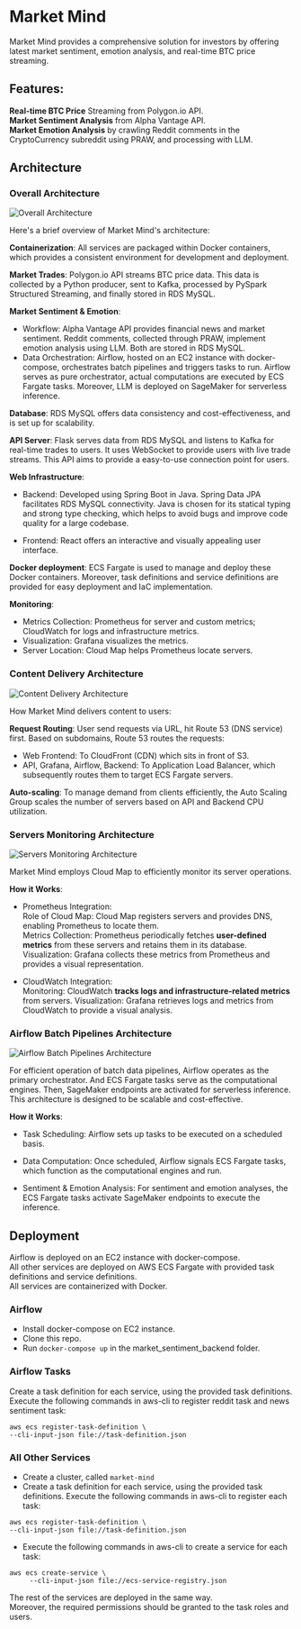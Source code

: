 # Market Mind
Market Mind provides a comprehensive solution for investors by offering latest market sentiment, emotion analysis, and real-time BTC price streaming.

## Features:
**Real-time BTC Price** Streaming from Polygon.io API. \
**Market Sentiment Analysis** from Alpha Vantage API. \
**Market Emotion Analysis** by crawling Reddit comments in the CryptoCurrency subreddit using PRAW, and processing with LLM. 



## Architecture
### Overall Architecture
![Overall Architecture](https://github.com/JulianZhan/market_mind/raw/refactoring/project_architecture/overall_architecture.jpg)

Here's a brief overview of Market Mind's architecture:

**Containerization**: All services are packaged within Docker containers, which provides a consistent environment for development and deployment.

**Market Trades**: Polygon.io API streams BTC price data. This data is collected by a Python producer, sent to Kafka, processed by PySpark Structured Streaming, and finally stored in RDS MySQL.


**Market Sentiment & Emotion**: 
 - Workflow: Alpha Vantage API provides financial news and market sentiment. Reddit comments, collected through PRAW, implement emotion analysis using LLM. Both are stored in RDS MySQL.
 - Data Orchestration: Airflow, hosted on an EC2 instance with docker-compose, orchestrates batch pipelines and triggers tasks to run. Airflow serves as pure orchestrator, actual computations are executed by ECS Fargate tasks. Moreover, LLM is deployed on SageMaker for serverless inference.

**Database**: RDS MySQL offers data consistency and cost-effectiveness, and is set up for scalability.

**API Server**: Flask serves data from RDS MySQL and listens to Kafka for real-time trades to users. It uses WebSocket to provide users with live trade streams. This API aims to provide a easy-to-use connection point for users.


**Web Infrastructure**: 
- Backend: Developed using Spring Boot in Java. Spring Data JPA facilitates RDS MySQL connectivity. Java is chosen for its statical typing and strong type checking, which helps to avoid bugs and improve code quality for a large codebase.

 - Frontend: React offers an interactive and visually appealing user interface.


**Docker deployment**: ECS Fargate is used to manage and deploy these Docker containers. Moreover, task definitions and service definitions are provided for easy deployment and IaC implementation.

**Monitoring**: 
 - Metrics Collection: Prometheus for server and custom metrics; CloudWatch for logs and infrastructure metrics.
 - Visualization: Grafana visualizes the metrics.
 - Server Location: Cloud Map helps Prometheus locate servers.

### Content Delivery Architecture
![Content Delivery Architecture](https://github.com/JulianZhan/market_mind/raw/refactoring/project_architecture/content_delivery_architecture.jpg)

How Market Mind delivers content to users:

**Request Routing**: User send requests via URL, hit Route 53 (DNS service) first. Based on subdomains, Route 53 routes the requests:

 - Web Frontend: To CloudFront (CDN) which sits in front of S3.
 - API, Grafana, Airflow, Backend: To Application Load Balancer, which subsequently routes them to target ECS Fargate servers.

**Auto-scaling**: To manage demand from clients efficiently, the Auto Scaling Group scales the number of servers based on API and Backend CPU utilization.

### Servers Monitoring Architecture
![Servers Monitoring Architecture](https://github.com/JulianZhan/market_mind/raw/refactoring/project_architecture/servers_monitoring_architecture.jpg)

Market Mind employs Cloud Map to efficiently monitor its server operations.

**How it Works**: 

 - Prometheus Integration: \
Role of Cloud Map: Cloud Map registers servers and provides DNS, enabling Prometheus to locate them. \
Metrics Collection: Prometheus periodically fetches **user-defined metrics** from these servers and retains them in its database. \
Visualization: Grafana collects these metrics from Prometheus and provides a visual representation. 

 - CloudWatch Integration: \
Monitoring: CloudWatch **tracks logs and infrastructure-related metrics** from servers.
Visualization: Grafana retrieves logs and metrics from CloudWatch to provide a visual analysis.


### Airflow Batch Pipelines Architecture
![Airflow Batch Pipelines Architecture](https://github.com/JulianZhan/market_mind/raw/refactoring/project_architecture/airflow_batch_pipelines_architecture.jpg)

For efficient operation of batch data pipelines, Airflow operates as the primary orchestrator. And ECS Fargate tasks serve as the computational engines. Then, SageMaker endpoints are activated for serverless inference. This architecture is designed to be scalable and cost-effective.

**How it Works**:
 - Task Scheduling: Airflow sets up tasks to be executed on a scheduled basis.

 - Data Computation: Once scheduled, Airflow signals ECS Fargate tasks, which function as the computational engines and run.

 - Sentiment & Emotion Analysis: For sentiment and emotion analyses, the ECS Fargate tasks activate SageMaker endpoints to execute the inference.

## Deployment
Airflow is deployed on an EC2 instance with docker-compose. \
All other services are deployed on AWS ECS Fargate with provided task definitions and service definitions. \
All services are containerized with Docker.

### Airflow   
 - Install docker-compose on EC2 instance.
 - Clone this repo.
 - Run `docker-compose up` in the market_sentiment_backend folder.

### Airflow Tasks
 Create a task definition for each service, using the provided task definitions. Execute the following commands in aws-cli to register reddit task and news sentiment task: 
```
aws ecs register-task-definition \
--cli-input-json file://task-definition.json
```

### All Other Services
 - Create a cluster, called `market-mind`
 - Create a task definition for each service, using the provided task definitions. Execute the following commands in aws-cli to register each task:
 ```
aws ecs register-task-definition \
--cli-input-json file://task-definition.json
```
 - Execute the following commands in aws-cli to create a service for each task:
 ```
 aws ecs create-service \
      --cli-input-json file://ecs-service-registry.json
```

The rest of the services are deployed in the same way. \
Moreover, the required permissions should be granted to the task roles and users.
